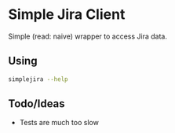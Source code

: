 # Simple Jira Client

Simple (read: naive) wrapper to access Jira data.

## Using

```bash
simplejira --help
```

## Todo/Ideas
* Tests are much too slow
